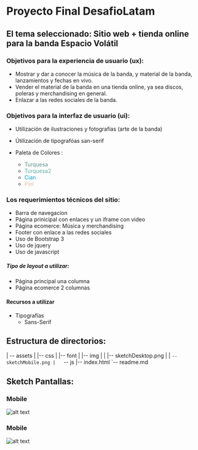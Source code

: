# Proyecto Final DesafioLatam

## El tema seleccionado: Sitio web + tienda online para la banda Espacio Volátil 


### Objetivos para la experiencia de usuario (ux):

- Mostrar y dar a conocer la música de la banda, y material de la banda, lanzamientos y fechas en vivo.
- Vender el material de la banda en una tienda online, ya sea discos, poleras y merchandising en general.
- Enlazar a las redes sociales de la banda.

### Objetivos para la interfaz de usuario (ui):

- Utilización de ilustraciones y fotografías 
  (arte de la banda)

- Útilización de tipografóas san-serif
- Paleta de Colores :

  - <span style="color:#5a958e">Turquesa</span> 
  - <span style="color:#66af9f">Turquesa2</span>
  - <span style="color:#00a1c6 ">Cian</span>
  - <span style="color:#E5BFA4"> Piel</span>  


### Los requerimientos técnicos del sitio:
- Barra de navegacion
- Página prinicipal con enlaces y un iframe con video 
- Página ecomerce: Música y merchandising
- Footer con enlace a las redes sociales
- Uso de Bootstrap 3
- Uso de jquery
- Uso de javascript

##### Tipo de layout a utilizar:

- Página principal una columna
- Página ecomerce 2 columnas

#### Recursos a utilizar

- Tipografías
  - Sans-Serif

## Estructura de directorios:
|
-- assets
|   |-- css
|   |-- font
|   |-- img
|   |   |-- sketchDesktop.png
|   |   `-- sketchMobile.png
|   `-- js
|-- index.html
`-- readme.md

## Sketch Pantallas:

### Mobile
![alt text](https://github.com/aincatoni/proyectofinal/assets/img/sketchMobile.png?raw=true "SketchDesktop")

### Mobile
![alt text](https://github.com/aincatoni/proyectofinal/assets/img/sketchDesktop.png?raw=true "SketchDesktop")
